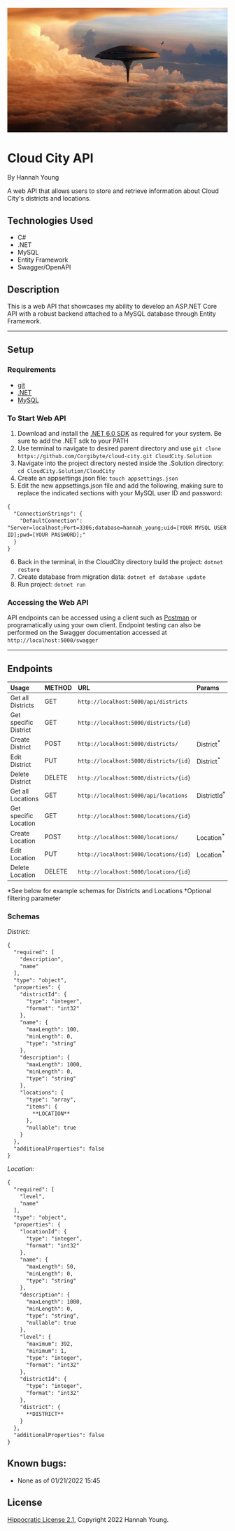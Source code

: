 ![Photo of Cloud City](/cloudcity.jpg)

# Cloud City API

By Hannah Young

A web API that allows users to store and retrieve information about Cloud City's districts and locations.

## Technologies Used

- C#
- .NET
- MySQL
- Entity Framework
- Swagger/OpenAPI

## Description

This is a web API that showcases my ability to develop an ASP.NET Core API with a robust backend attached to a MySQL database through Entity Framework.

----------------
## Setup

### Requirements

* [git](https://git-scm.com)
* [.NET](https://dotnet.microsoft.com/en-us/)
* [MySQL](https://www.mysql.com/)

### To Start Web API

1. Download and install the [.NET 6.0 SDK](https://dotnet.microsoft.com/en-us/download/dotnet/6.0) as required for your system. Be sure to add the .NET sdk to your PATH
2. Use terminal to navigate to desired parent directory and use `git clone https://github.com/Corgibyte/cloud-city.git CloudCity.Solution`
3. Navigate into the project directory nested inside the .Solution directory: `cd CloudCity.Solution/CloudCity`
4. Create an appsettings.json file: `touch appsettings.json`
5. Edit the new appsettings.json file and add the following, making sure to replace the indicated sections with your MySQL user ID and password:
```
{
  "ConnectionStrings": {
    "DefaultConnection": "Server=localhost;Port=3306;database=hannah_young;uid=[YOUR MYSQL USER ID];pwd=[YOUR PASSWORD];"
  }
}
```
6. Back in the terminal, in the CloudCity directory build the project: `dotnet restore`
7. Create database from migration data: `dotnet ef database update`
8. Run project: `dotnet run`

### Accessing the Web API

API endpoints can be accessed using a client such as [Postman](https://www.postman.com/) or programatically using your own client. Endpoint testing can also be performed on the Swagger documentation accessed at `http://localhost:5000/swagger`

--------------------

## Endpoints

|Usage | METHOD       | URL       | Params |
| :--------| :------------| :---------| :------|
|Get all Districts | GET    | `http://localhost:5000/api/districts` | |
|Get specific District | GET    | `http://localhost:5000/districts/{id}` | |
|Create District | POST    | `http://localhost:5000/districts/` | District<sup>*</sup> |
|Edit District | PUT    | `http://localhost:5000/districts/{id}` | District<sup>*</sup> |
|Delete District | DELETE    | `http://localhost:5000/districts/{id}` | |
|Get all Locations | GET    | `http://localhost:5000/api/locations` | DistrictId<sup>†</sup> |
|Get specific Location | GET    | `http://localhost:5000/locations/{id}` | |
|Create Location | POST    | `http://localhost:5000/locations/` | Location<sup>*</sup> |
|Edit Location | PUT    | `http://localhost:5000/locations/{id}` | Location<sup>*</sup> |
|Delete Location | DELETE    | `http://localhost:5000/locations/{id}` | |


*See below for example schemas for Districts and Locations
†Optional filtering parameter

### Schemas

*District:*
```
{
  "required": [
    "description",
    "name"
  ],
  "type": "object",
  "properties": {
    "districtId": {
      "type": "integer",
      "format": "int32"
    },
    "name": {
      "maxLength": 100,
      "minLength": 0,
      "type": "string"
    },
    "description": {
      "maxLength": 1000,
      "minLength": 0,
      "type": "string"
    },
    "locations": {
      "type": "array",
      "items": {
        **LOCATION**
      },
      "nullable": true
    }
  },
  "additionalProperties": false
}
```
*Location:*
```
{
  "required": [
    "level",
    "name"
  ],
  "type": "object",
  "properties": {
    "locationId": {
      "type": "integer",
      "format": "int32"
    },
    "name": {
      "maxLength": 50,
      "minLength": 0,
      "type": "string"
    },
    "description": {
      "maxLength": 1000,
      "minLength": 0,
      "type": "string",
      "nullable": true
    },
    "level": {
      "maximum": 392,
      "minimum": 1,
      "type": "integer",
      "format": "int32"
    },
    "districtId": {
      "type": "integer",
      "format": "int32"
    },
    "district": {
      **DISTRICT**
    }
  },
  "additionalProperties": false
}
```
## Known bugs:

* None as of 01/21/2022 15:45

## License

[Hippocratic License 2.1](https://github.com/Corgibyte/cloud-city/blob/main/LICENSE.md), Copyright 2022 Hannah Young.
